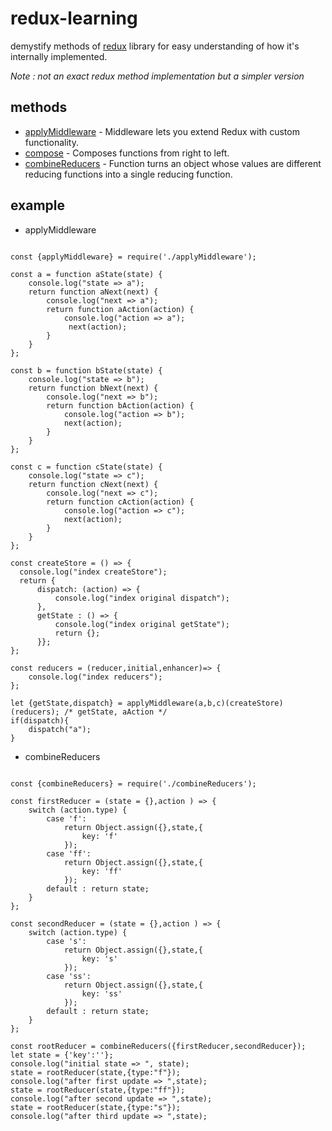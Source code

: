 # redux-learning 

demystify methods of [redux](https://redux.js.org/) library for easy understanding of how it's internally implemented.

*Note : not an exact redux method implementation but a simpler version*

## methods
* [applyMiddleware](applyMiddleware.js) - Middleware lets you extend Redux with custom functionality.
* [compose](./compose.js) - Composes functions from right to left.
* [combineReducers](./combineReducers.js) - Function turns an object whose values are different reducing functions into a single reducing function.

## example
* applyMiddleware
```ecmascript 6

const {applyMiddleware} = require('./applyMiddleware');

const a = function aState(state) {
    console.log("state => a");
    return function aNext(next) {
        console.log("next => a");
        return function aAction(action) {
            console.log("action => a");
             next(action);
        }
    }
};

const b = function bState(state) {
    console.log("state => b");
    return function bNext(next) {
        console.log("next => b");
        return function bAction(action) {
            console.log("action => b");
            next(action);
        }
    }
};

const c = function cState(state) {
    console.log("state => c");
    return function cNext(next) {
        console.log("next => c");
        return function cAction(action) {
            console.log("action => c");
            next(action);
        }
    }
};

const createStore = () => {
  console.log("index createStore");
  return {
      dispatch: (action) => {
          console.log("index original dispatch");
      },
      getState : () => {
          console.log("index original getState");
          return {};
      }};
};

const reducers = (reducer,initial,enhancer)=> {
    console.log("index reducers");
};

let {getState,dispatch} = applyMiddleware(a,b,c)(createStore)(reducers); /* getState, aAction */
if(dispatch){
    dispatch("a");
}

```

* combineReducers
```ecmascript 6

const {combineReducers} = require('./combineReducers');

const firstReducer = (state = {},action ) => {
    switch (action.type) {
        case 'f':
            return Object.assign({},state,{
                key: 'f'
            });
        case 'ff':
            return Object.assign({},state,{
                key: 'ff'
            });
        default : return state;
    }
};

const secondReducer = (state = {},action ) => {
    switch (action.type) {
        case 's':
            return Object.assign({},state,{
                key: 's'
            });
        case 'ss':
            return Object.assign({},state,{
                key: 'ss'
            });
        default : return state;
    }
};

const rootReducer = combineReducers({firstReducer,secondReducer});
let state = {'key':''};
console.log("initial state => ", state);
state = rootReducer(state,{type:"f"});
console.log("after first update => ",state);
state = rootReducer(state,{type:"ff"});
console.log("after second update => ",state);
state = rootReducer(state,{type:"s"});
console.log("after third update => ",state);
```

